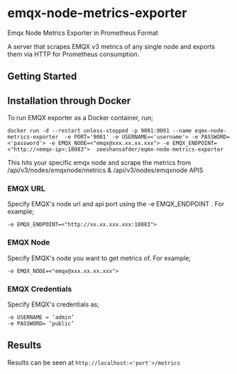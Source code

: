 # emqx-node-metrics-exporter
Emqx Node Metrics Exporter in Prometheus Format
 
  A server that scrapes EMQX v3 metrics of any single node and exports them via HTTP for Prometheus consumption.

## Getting Started

## Installation through Docker
To run EMQX exporter as a Docker container, run;
```
docker run -d --restart unless-stopped -p 9001:9001 --name eqmx-node-metrics-exporter  -e PORT='9001' -e USERNAME=<'username'> -e PASSWORD=<'password'> -e EMQX_NODE=<"emqx@xxx.xx.xx.xxx"> -e EMQX_ENDPOINT=<"http://<emqx-ip>:18083">  zeeshansafder/eqmx-node-metrics-exporter
``` 
This hits your specific emqx node and scrape the metrics from /api/v3/nodes/emqxnode/metrics & /api/v3/nodes/emqxnode APIS

### EMQX URL
Specify EMQX's node url and api port using the -e EMQX_ENDPOINT . For example;
```
-e EMQX_ENDPOINT=<"http://xx.xx.xxx.xxx:18083">
```
### EMQX Node
Specify EMQX's node you want to get metrics of. For example;
```
-e EMQX_NODE=<"emqx@xxx.xx.xx.xxx">
```
### EMQX Credentials
Specify EMQX's credentials as;
 ``` 
-e USERNAME = ‘admin’ 
-e PASSWORD= ‘public’
```
## Results
Results can be seen at  ```http://localhost:<'port'>/metrics ```
